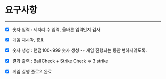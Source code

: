 # 요구사항

---

- [x] 숫자 입력 : 세자리 수 입력, 올바른 입력인지 검사
- [x] 게임 재시작, 종료
- [x] 숫자 생성 : 랜덤 100~999 숫자 생성 -> 게임 진행되는 동안 변하지않도록.
- [x] 결과 출력 : Ball Check + Strike Check =>  3 strike
- [x] 게임 실행 플로우 완료

